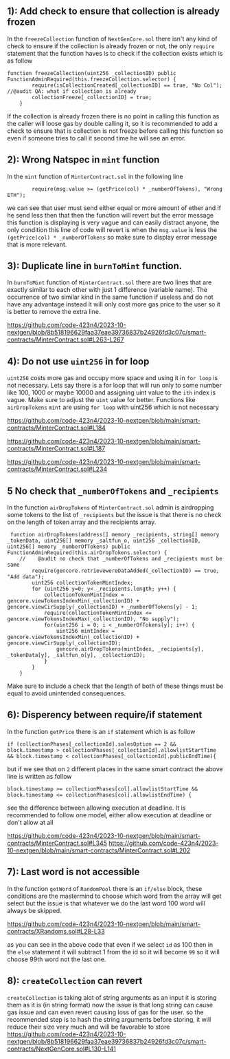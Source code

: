## 1): Add check to ensure that collection is already frozen
In the `freezeCollection` function of `NextGenCore.sol` there isn't any kind of check to ensure if the collection is already frozen or not, the only `require` statement that the function haves is to check if the collection exists which is as follow
```solidity
function freezeCollection(uint256 _collectionID) public FunctionAdminRequired(this.freezeCollection.selector) {
        require(isCollectionCreated[_collectionID] == true, "No Col"); //@audit QA: what if collection is already
        collectionFreeze[_collectionID] = true;
    }
```
If the collection is already frozen there is no point in calling this function as the caller will loose gas by double calling it, so it is recommended to add a check to ensure that is collection is not freeze before calling this function so even if someone tries to call it second time he will see an error.


## 2): Wrong Natspec in `mint` function
In the `mint` function of `MinterContract.sol` in the following line
```solidity
        require(msg.value >= (getPrice(col) * _numberOfTokens), "Wrong ETH");
```
we can see that user must send either equal or more amount of ether and if he send less then that then the function will revert but the error message this function is displaying is very vague and can easily distract anyone, the only condition this line of code will revert is when the `msg.value` is less the `(getPrice(col) * _numberOfTokens` so make sure to display error message that is more relevant. 


## 3): Duplicate line in `burnToMint` function.
In `burnToMint` function of `MinterContract.sol` there are two lines that are exactly similar to each other with just 1 difference (variable name). The occurrence of two similar kind in the same function if useless and do not have any advantage instead it will only cost more gas price to the user so it is better to remove the extra line.

https://github.com/code-423n4/2023-10-nextgen/blob/8b518196629faa37eae39736837b24926fd3c07c/smart-contracts/MinterContract.sol#L263-L267

## 4): Do not use `uint256` in for loop

`uint256` costs more gas and occupy more space and using it in `for loop` is not necessary. Lets say there is a for loop that will run only to some number like 100, 1000 or maybe 10000 and assigning uint value to the `ith` index is vague. Make sure to adjust the `uint` value for better. Functions like `airDropTokens` `mint` are using `for loop` with uint256 which is not necessary

https://github.com/code-423n4/2023-10-nextgen/blob/main/smart-contracts/MinterContract.sol#L184

https://github.com/code-423n4/2023-10-nextgen/blob/main/smart-contracts/MinterContract.sol#L187

https://github.com/code-423n4/2023-10-nextgen/blob/main/smart-contracts/MinterContract.sol#L234

## 5  No check that `_numberOfTokens` and `_recipients`

In the function `airDropTokens` of `MinterContract.sol` admin is airdropping some tokens to the list of `_recipients` but the issue is that there is no check on the length of token array and the recipients array.
```solidity
 function airDropTokens(address[] memory _recipients, string[] memory _tokenData, uint256[] memory _saltfun_o, uint256 _collectionID, uint256[] memory _numberOfTokens) public FunctionAdminRequired(this.airDropTokens.selector) {
    //    @audit no check that _numberOfTokens and _recipients must be same 
        require(gencore.retrievewereDataAdded(_collectionID) == true, "Add data");
        uint256 collectionTokenMintIndex;
        for (uint256 y=0; y< _recipients.length; y++) {
            collectionTokenMintIndex = gencore.viewTokensIndexMin(_collectionID) + gencore.viewCirSupply(_collectionID) + _numberOfTokens[y] - 1;
            require(collectionTokenMintIndex <= gencore.viewTokensIndexMax(_collectionID), "No supply");
            for(uint256 i = 0; i < _numberOfTokens[y]; i++) {
                uint256 mintIndex = gencore.viewTokensIndexMin(_collectionID) + gencore.viewCirSupply(_collectionID);
                gencore.airDropTokens(mintIndex, _recipients[y], _tokenData[y], _saltfun_o[y], _collectionID);
            }
        }
    }
```

Make sure to include a check that the length of both of these things must be equal to avoid unintended consequences.

## 6): Disperency between require/if statement

In the function `getPrice` there is an `if` statement which is as follow
```solidity
if (collectionPhases[_collectionId].salesOption == 2 && block.timestamp > collectionPhases[_collectionId].allowlistStartTime && block.timestamp < collectionPhases[_collectionId].publicEndTime){
```
but if we see that on `2` different places in the same smart contract the above line is written as follow
```solidity
block.timestamp >= collectionPhases[col].allowlistStartTime && block.timestamp <= collectionPhases[col].allowlistEndTime) {
```
see the difference between allowing execution at deadline. It is recommended to follow one model, either allow execution at deadline or don't allow at all

https://github.com/code-423n4/2023-10-nextgen/blob/main/smart-contracts/MinterContract.sol#L345
https://github.com/code-423n4/2023-10-nextgen/blob/main/smart-contracts/MinterContract.sol#L202

## 7): Last word is not accessible
In the function `getWord` of `RandomPool` there is an `if/else` block, these conditions are the mastermind to choose which word from the array will get select but the issue is that whatever we do the last word 100 word will always be skipped.


https://github.com/code-423n4/2023-10-nextgen/blob/main/smart-contracts/XRandoms.sol#L28-L33

as you can see in the above code that even if we select `id` as 100 then in the `else` statement it will subtract 1 from the id so it will become `99` so it will choose 99th word not the last one.

## 8): `createCollection` can revert

`createCollection` is taking alot of string arguments as an input it is storing them as it is (in string format) now the issue is that long string can cause gas issue and can even revert causing loss of gas for the user. so the recommended step is to hash the string arguments before storing, it will reduce their size very much and will be favorable to store
https://github.com/code-423n4/2023-10-nextgen/blob/8b518196629faa37eae39736837b24926fd3c07c/smart-contracts/NextGenCore.sol#L130-L141